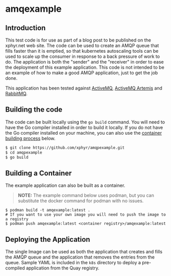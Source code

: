 # amqexample

## Introduction

This test code is for use as part of a blog post to be published on the xphyr.net web site. The code can be used to create an AMQP queue that fills faster than it is emptied, so that kubernetes autoscaling tools can be used to scale up the consumer in response to a back pressure of work to do. The application is both the "sender" and the "receiver" in order to ease the deployment of this example application. This code is not intended to be an example of how to make a good AMQP application, just to get the job done.

This application has been tested against [ActiveMQ](https://activemq.apache.org/), [ActiveMQ Artemis](https://activemq.apache.org/components/artemis/) and [RabbitMQ](https://www.rabbitmq.com/).

## Building the code

The code can be built locally using the `go build` command. You will need to have the Go compiler installed in order to build it locally. If you do not have the Go compiler installed on your machine, you can also use the [container building process](#building-a-container) below.

```bash
$ git clone https://github.com/xphyr/amqpexample.git
$ cd amqpexample
$ go build
```

## Building a Container

The example application can also be built as a container.

> **NOTE:** The example command below uses podman, but you can substitute the docker command for podman with no issues.

```
$ podman build -t amqexample:latest .
# If you want to use your own image you will need to push the image to a registry
$ podman push amqexample:latest <container registry>/amqexample:latest
```

## Deploying the Application

The single Image can be used as both the application that creates and fills the AMQP queue and the application that removes the entries from the queue. Sample YAML is included in the `k8s` directory to deploy a pre-compiled application from the Quay registry. 